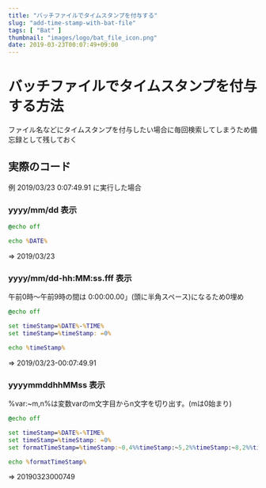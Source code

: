 ```yaml
---
title: "バッチファイルでタイムスタンプを付与する"
slug: "add-time-stamp-with-bat-file"
tags: [ "Bat" ]
thumbnail: "images/logo/bat_file_icon.png"
date: 2019-03-23T00:07:49+09:00
---
```


# バッチファイルでタイムスタンプを付与する方法

ファイル名などにタイムスタンプを付与したい場合に毎回検索してしまうため備忘録として残しておく

## 実際のコード

例 2019/03/23 0:07:49.91 に実行した場合  

### yyyy/mm/dd 表示

```bat
@echo off

echo %DATE%
```
=> 2019/03/23

### yyyy/mm/dd-hh:MM:ss.fff 表示

午前0時～午前9時の間は 0:00:00.00」(頭に半角スペース)になるため0埋め

```bat
@echo off

set timeStamp=%DATE%-%TIME%
set timeStamp=%timeStamp: =0%

echo %timeStamp%
```
=> 2019/03/23-00:07:49.91

### yyyymmddhhMMss 表示

%var:~m,n%は変数varのm文字目からn文字を切り出す。(mは0始まり)

```bat
@echo off

set timeStamp=%DATE%-%TIME%
set timeStamp=%timeStamp: =0%
set formatTimeStamp=%timeStamp:~0,4%%timeStamp:~5,2%%timeStamp:~8,2%%timeStamp:~11,2%%timeStamp:~14,2%%timeStamp:~17,2%

echo %formatTimeStamp%
```
=> 20190323000749
